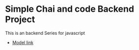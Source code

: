 # Simple Chai and code Backend Project 

This is an backend Series for javascript

- [Model link](https://app.eraser.io/workspace/YtPqZ1VogxGy1jzIDkzj)